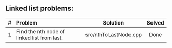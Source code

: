 Linked list problems:
---------------------

| #   | Problem                                     | Solution              | Solved   |
| :-: | :--------                                   | :--------:            | :------: |
| 1   | Find the nth node of linked list from last. | src/nthToLastNode.cpp | Done     |
